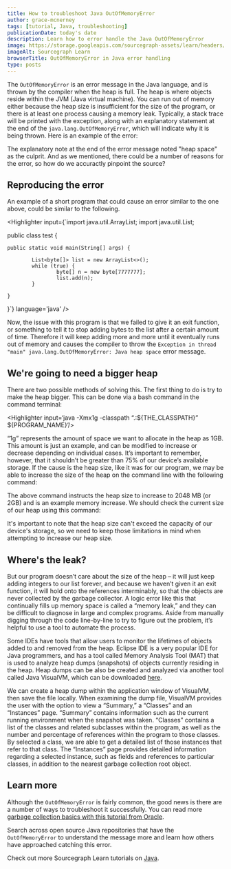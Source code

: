 ```yaml
---
title: How to troubleshoot Java OutOfMemoryError
author: grace-mcnerney
tags: [tutorial, Java, troubleshooting]
publicationDate: today's date
description: Learn how to error handle the Java OutOfMemoryError
image: https://storage.googleapis.com/sourcegraph-assets/learn/headers/sourcegraph-learn-header.png
imageAlt: Sourcegraph Learn
browserTitle: OutOfMemoryError in Java error handling
type: posts
---
```


The `OutOfMemoryError` is an error message in the Java language, and is thrown by the compiler when the heap is full. The heap is where objects reside within the JVM (Java virtual machine). You can run out of memory either because the heap size is insufficient for the size of the program, or there is at least one process causing a memory leak. Typically, a stack trace will be printed with the exception, along with an explanatory statement at the end of the `java.lang.OutOfMemoryError`, which will indicate why it is being thrown. Here is an example of the error: 

<Highlighter
input='Exception in thread "main" java.lang.OutOfMemoryError: Java heap space'
language='bash'
/>

The explanatory note at the end of the error message noted "heap space" as the culprit. And as we mentioned, there could be a number of reasons for the error, so how do we accuractly pinpoint the source? 

## Reproducing the error

An example of a short program that could cause an error similar to the one above, could be similar to the following. 

<Highlighter
input={`import java.util.ArrayList;
import java.util.List;

public class test {

	public static void main(String[] args) {

			List<byte[]> list = new ArrayList<>();
			while (true) {
					byte[] n = new byte[7777777];
					list.add(n);
			}

	}
}`}
language='java'
/>

Now, the issue with this program is that we failed to give it an exit function, or something to tell it to stop adding bytes to the list after a certain amount of time. Therefore it will keep adding more and more until it eventually runs out of memory and causes the compiler to throw the `Exception in thread "main" java.lang.OutOfMemoryError: Java heap space` error message. 

## We're going to need a bigger heap

There are two possible methods of solving this. The first thing to do is try to make the heap bigger. This can be done via a bash command in the command terminal:

 <Highlighter input=‘java -Xmx1g -classpath “.:${THE_CLASSPATH}” ${PROGRAM_NAME}’/>

“1g” represents the amount of space we want to allocate in the heap as 1GB. This amount is just an example, and can be modified to increase or decrease depending on individual cases. It’s important to remember, however, that it shouldn’t be greater than 75% of our device’s available storage.
If the cause is the heap size, like it was for our program, we may be able to increase the size of the heap on the command line with the following command: 

<Highlighter
input='java -Xmx2048m'
language='bash'
/>

The above command instructs the heap size to increase to 2048 MB (or 2GB) and is an example memory increase. We should check the current size of our heap using this command:

<Highlighter
input='java -XX:+PrintFlagsFinal -version | findstr /i "HeapSize"'
language='bash'
/>

It's important to note that the heap size can't exceed the capacity of our device's storage, so we need to keep those limitations in mind when attempting to increase our heap size. 

## Where's the leak?

But our program doesn’t care about the size of the heap – it will just keep adding integers to our list forever, and because we haven’t given it an exit function, it will hold onto the references interminably, so that the objects are never collected by the garbage collector. A logic error like this that continually fills up memory space is called a “memory leak,” and they can be difficult to diagnose in large and complex programs. Aside from manually digging through the code line-by-line to try to figure out the problem, it’s helpful to use a tool to automate the process.

Some IDEs have tools that allow users to monitor the lifetimes of objects added to and removed from the heap. Eclipse IDE is a very popular IDE for Java programmers, and has a tool called Memory Analysis Tool (MAT) that is used to analyze heap dumps (snapshots) of objects currently residing in the heap. Heap dumps can be also be created and analyzed via another tool called Java VisualVM, which can be downloaded [here](https://visualvm.github.io/). 

We can create a heap dump within the application window of VisualVM, then save the file locally. When examining the dump file, VisualVM provides the user with the option to view a “Summary,” a “Classes” and an “Instances” page. “Summary” contains information such as the current running environment when the snapshot was taken. “Classes” contains a list of the classes and related subclasses within the program, as well as the number and percentage of references within the program to those classes. By selected a class, we are able to get a detailed list of those instances that refer to that class. The “Instances” page provides detailed information regarding a selected instance, such as fields and references to particular classes, in addition to the nearest garbage collection root object.

## Learn more

Although the `OutOfMemoryError` is fairly common, the good news is there are a number of ways to troubleshoot it successfully. You can read more [garbage collection basics with this tutorial from Oracle](https://www.oracle.com/webfolder/technetwork/tutorials/obe/java/gc01/index.html).

Search across open source Java repositories that have the `OutOfMemoryError` to understand the message more and learn how others have approached catching this error.

<SourcegraphSearch query="OutOfMemoryError lang:java" patternType="literal"/>

Check out more Sourcegraph Learn tutorials on [Java](https://learn.sourcegraph.com/tags/java).
